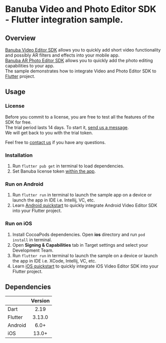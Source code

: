 # Banuba Video and Photo Editor SDK - Flutter integration sample.

## Overview
[Banuba Video Editor SDK](https://www.banuba.com/video-editor-sdk) allows you to quickly add short video functionality and possibly AR filters and effects into your mobile app.  
[Banuba AR Photo Editor SDK](https://www.banuba.com/photo-editor-sdk) allows you to quickly add the photo editing capabilities to your app.  
The sample demonstrates how to integrate Video and Photo Editor SDK to [Flutter](https://flutter.dev/) project.

## Usage
### License
Before you commit to a license, you are free to test all the features of the SDK for free.  
The trial period lasts 14 days. To start it, [send us a message](https://www.banuba.com/video-editor-sdk#form).  
We will get back to you with the trial token.

Feel free to [contact us](https://www.banuba.com/faq/kb-tickets/new) if you have any questions.

### Installation
1. Run ```flutter pub get``` in terminal to load dependencies.
2. Set Banuba license token [within the app](lib/main.dart#L43).

### Run on Android
1. Run ```flutter run``` in terminal to launch the sample app on a device or launch the app in IDE i.e. Intellij, VC, etc.
2. Learn [Android quickstart](mddocs/android_integration.md) to quickly integrate Android Video Editor SDK into your Flutter project.

### Run on iOS
1. Install CocoaPods dependencies. Open **ios** directory and run ```pod install``` in terminal.
2. Open **Signing & Capabilities** tab in Target settings and select your Development Team.
3. Run ```flutter run``` in terminal to launch the sample on a device or launch the app in IDE i.e. XCode, Intellij, VC, etc.
4. Learn [iOS quickstart](mddocs/ios_integration.md) to quickly integrate iOS Video Editor SDK into your Flutter project.

## Dependencies
|       | Version | 
| --------- |:-------:| 
| Dart      |  2.19   | 
| Flutter   | 3.13.0  |
| Android      |  6.0+   |
| iOS          |  13.0+  |